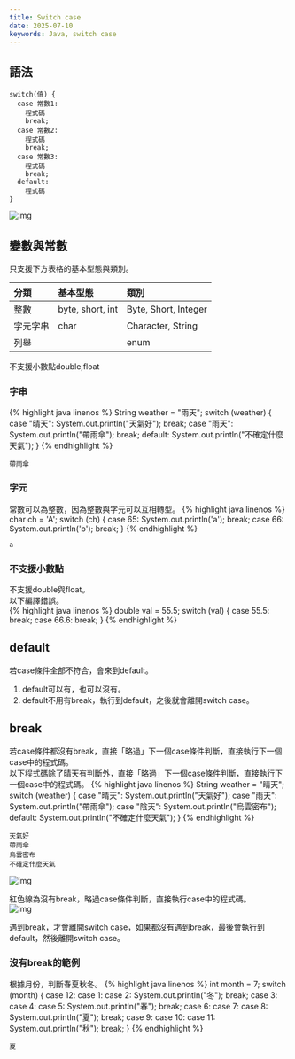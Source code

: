 ```yaml
---
title: Switch case
date: 2025-07-10
keywords: Java, switch case
---
```

## 語法
```
switch(值) {
  case 常數1:
	程式碼
	break;
  case 常數2:
	程式碼
	break;
  case 常數3:
	程式碼
	break;
  default:
    程式碼	
}
```

![img]({{site.imgurl}}/java/switch_case.png)

## 變數與常數
只支援下方表格的基本型態與類別。

|分類|基本型態|類別|
|:----|:---------|:----------|
|整數|byte, short, int|Byte, Short, Integer|
|字元字串|char|Character, String|
|列舉||enum|

不支援小數點double,float


### 字串
{% highlight java linenos %}
String weather = "雨天";
switch (weather) {
  case "晴天":
    System.out.println("天氣好");
    break;
  case "雨天":
    System.out.println("帶雨傘");
    break;
  default:
    System.out.println("不確定什麼天氣");
}
{% endhighlight %}
```
帶雨傘
```
### 字元
常數可以為整數，因為整數與字元可以互相轉型。
{% highlight java linenos %}
char ch = 'A';
switch (ch) {
  case 65:
    System.out.println('a');
    break;
  case 66:
    System.out.println('b');
    break;
}
{% endhighlight %}
```
a
```

### 不支援小數點
不支援double與float。<br>
以下編譯錯誤。<br>
{% highlight java linenos %}
double val = 55.5;
switch (val) {
  case 55.5:
    break;
  case 66.6:
    break;
}
{% endhighlight %}

## default
若case條件全部不符合，會來到default。

1. default可以有，也可以沒有。
2. default不用有break，執行到default，之後就會離開switch case。

## break
若case條件都沒有break，直接「略過」下一個case條件判斷，直接執行下一個case中的程式碼。<br>
以下程式碼除了晴天有判斷外，直接「略過」下一個case條件判斷，直接執行下一個case中的程式碼。
{% highlight java linenos %}
String weather = "晴天";
switch (weather) {
  case "晴天":
    System.out.println("天氣好");
  case "雨天":
    System.out.println("帶雨傘");
  case "陰天":
    System.out.println("烏雲密布");
  default:
    System.out.println("不確定什麼天氣");
}
{% endhighlight %}
```
天氣好
帶雨傘
烏雲密布
不確定什麼天氣
```

![img]({{site.imgurl}}/java/switch_case_break2.png)

紅色線為沒有break，略過case條件判斷，直接執行case中的程式碼。<br>
![img]({{site.imgurl}}/java/switch_case_break.png)

遇到break，才會離開switch case，如果都沒有遇到break，最後會執行到default，然後離開switch case。

### 沒有break的範例
根據月份，判斷春夏秋冬。
{% highlight java linenos %}
int month = 7;
switch (month) {
  case 12:
  case 1:
  case 2:
    System.out.println("冬");
    break;
  case 3:
  case 4:
  case 5:
    System.out.println("春");
    break;
  case 6:
  case 7:
  case 8:
    System.out.println("夏");
    break;
  case 9:
  case 10:
  case 11:
    System.out.println("秋");
    break;
}
{% endhighlight %}
```
夏
```